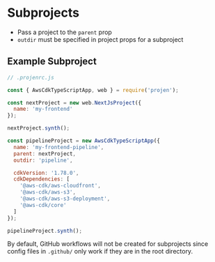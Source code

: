 # Subprojects

* Pass a project to the `parent` prop
* `outdir` must be specified in project props for a subproject

## Example Subproject

```js
// .projenrc.js

const { AwsCdkTypeScriptApp, web } = require('projen');

const nextProject = new web.NextJsProject({
  name: 'my-frontend'
});

nextProject.synth();

const pipelineProject = new AwsCdkTypeScriptApp({
  name: 'my-frontend-pipeline',
  parent: nextProject,
  outdir: 'pipeline',

  cdkVersion: '1.78.0',
  cdkDependencies: [
    '@aws-cdk/aws-cloudfront',
    '@aws-cdk/aws-s3',
    '@aws-cdk/aws-s3-deployment',
    '@aws-cdk/core'
  ]
});

pipelineProject.synth();
```

By default, GitHub workflows will not be created for subprojects since config
files in `.github/` only work if they are in the root directory.
